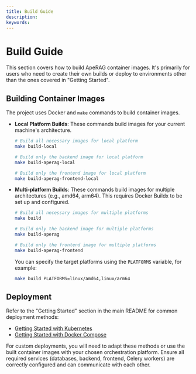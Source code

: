 ```yaml
---
title: Build Guide
description:
keywords:
---
```


# Build Guide

This section covers how to build ApeRAG container images. It's primarily for users who need to create their own builds or deploy to environments other than the ones covered in "Getting Started".

## Building Container Images

The project uses Docker and `make` commands to build container images.

- **Local Platform Builds**: These commands build images for your current machine's architecture.

  ```bash
  # Build all necessary images for local platform
  make build-local

  # Build only the backend image for local platform
  make build-aperag-local

  # Build only the frontend image for local platform
  make build-aperag-frontend-local
  ```

- **Multi-platform Builds**: These commands build images for multiple architectures (e.g., amd64, arm64). This requires Docker Buildx to be set up and configured.

  ```bash
  # Build all necessary images for multiple platforms
  make build

  # Build only the backend image for multiple platforms
  make build-aperag

  # Build only the frontend image for multiple platforms
  make build-aperag-frontend
  ```

  You can specify the target platforms using the `PLATFORMS` variable, for example:

  ```bash
  make build PLATFORMS=linux/amd64,linux/arm64
  ```

## Deployment

Refer to the "Getting Started" section in the main README for common deployment methods:

- [Getting Started with Kubernetes](../README.md#getting-started-with-kubernetes)
- [Getting Started with Docker Compose](../README.md#getting-started-with-docker-compose)

For custom deployments, you will need to adapt these methods or use the built container images with your chosen orchestration platform. Ensure all required services (databases, backend, frontend, Celery workers) are correctly configured and can communicate with each other.
